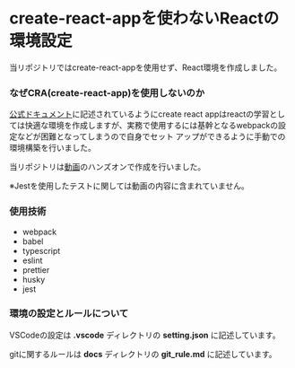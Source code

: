 # create-react-appを使わないReactの環境設定

当リポジトリではcreate-react-appを使用せず、React環境を作成しました。

### なぜCRA(create-react-app)を使用しないのか

[公式ドキュメント](https://ja.reactjs.org/docs/create-a-new-react-app.html)に記述されているようにcreate react appはreactの学習としては快適な環境を作成しますが、実務で使用するには基幹となるwebpackの設定などが困難となってしまうので自身でセット
アップができるように手動での環境構築を行いました。

当リポジトリは[動画](https://www.youtube.com/watch?v=Elpu7CIuqjY&list=PLC3y8-rFHvwiWPS2RO3BKotLRfgg_8WEo)のハンズオンで作成を行いました。

※Jestを使用したテストに関しては動画の内容に含まれていません。

### 使用技術
- webpack
- babel
- typescript
- eslint
- prettier
- husky
- jest

### 環境の設定とルールについて

VSCodeの設定は **.vscode** ディレクトリの **setting.json** に記述しています。

gitに関するルールは **docs** ディレクトリの **git_rule.md** に記述しています。
